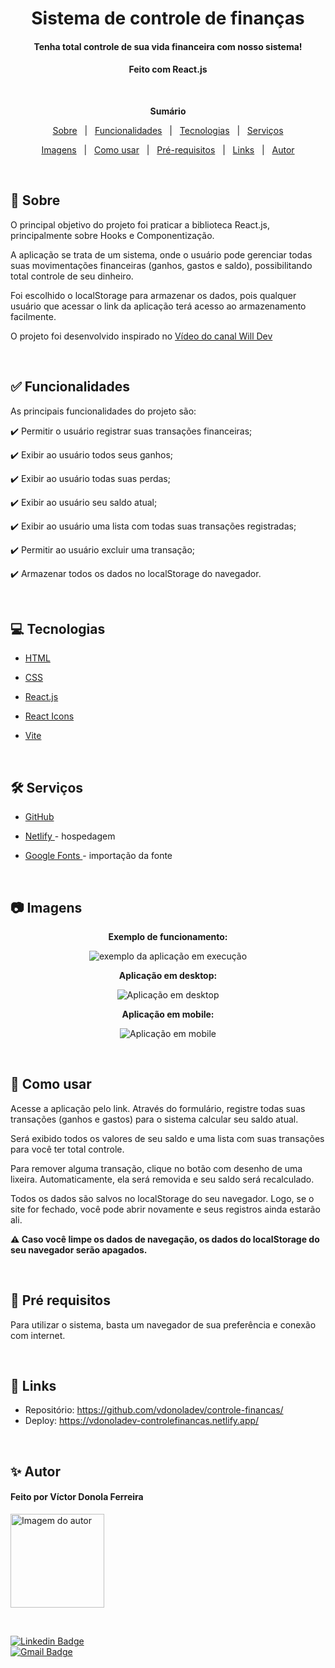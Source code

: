 <h1 align="center">Sistema de controle de finanças</h1>
<h4 align="center">Tenha total controle de sua vida financeira com nosso sistema!</h4>
<h4 align="center">Feito com React.js</h4>

&#xa0;

**<p align="center">Sumário</p>**

<p align="center">
<a href="#dart-sobre">Sobre</a> &#xa0; | &#xa0;
<a href="#white_check_mark-funcionalidades">Funcionalidades</a> &#xa0; | &#xa0;
<a href="#computer-tecnologias">Tecnologias</a> &#xa0; | &#xa0;
<a href="#hammer_and_wrench-serviços">Serviços</a>
</p>
<p align="center">
<a href="#camera-imagens">Imagens</a> &#xa0; | &#xa0;
<a href="#orange_book-como-usar">Como usar</a> &#xa0; | &#xa0;
<a href="#scroll-pré-requisitos">Pré-requisitos</a> &#xa0; | &#xa0;
<a href="#link-links">Links</a> &#xa0; | &#xa0;
<a href="#sparkles-autor">Autor</a>
</p>

&#xa0;

## :dart: Sobre

<p>O principal objetivo do projeto foi praticar a biblioteca React.js, principalmente sobre Hooks e Componentização.</p>
<p>A aplicação se trata de um sistema, onde o usuário pode gerenciar todas suas movimentações financeiras (ganhos, gastos e saldo), possibilitando total controle de seu dinheiro.</p>
<p>Foi escolhido o localStorage para armazenar os dados, pois qualquer usuário que acessar o link da aplicação terá acesso ao armazenamento facilmente.</p>

O projeto foi desenvolvido inspirado no <a href="https://youtu.be/pj4vA67olbU">Vídeo do canal Will Dev</a>

&#xa0;

## :white_check_mark: Funcionalidades

As principais funcionalidades do projeto são:

✔️ Permitir o usuário registrar suas transações financeiras;

✔️ Exibir ao usuário todos seus ganhos;

✔️ Exibir ao usuário todas suas perdas;

✔️ Exibir ao usuário seu saldo atual;

✔️ Exibir ao usuário uma lista com todas suas transações registradas;

✔️ Permitir ao usuário excluir uma transação;

✔️ Armazenar todos os dados no localStorage do navegador.

&#xa0;

## :computer: Tecnologias

- [HTML](https://developer.mozilla.org/pt-BR/docs/Web/HTML)

- [CSS](https://developer.mozilla.org/pt-BR/docs/Web/CSS)

- [React.js](https://pt-br.reactjs.org/)

- [React Icons](https://react-icons.github.io/react-icons/)

- [Vite](https://vitejs.dev/)

&#xa0;

## :hammer_and_wrench: Serviços

- <a href="https://github.com/">GitHub</a>

- <a href="https://www.netlify.com/">Netlify </a>- hospedagem

- <a href="https://fonts.google.com/">Google Fonts </a>- importação da fonte

&#xa0;

## :camera: Imagens

**<p align="center">Exemplo de funcionamento:</p>**

<div align="center">
  <img src="src/assets/exemploprojeto.gif" alt="exemplo da aplicação em execução">
</div>

**<p align="center">Aplicação em desktop:</p>**

<div align="center">
  <img src="src/assets/imgprojeto.png" alt="Aplicação em desktop">
</div>

**<p align="center">Aplicação em mobile:</p>**

<div align="center">
  <img src="src/assets/imgmobile.png" alt="Aplicação em mobile">
</div>

&#xa0;

## :orange_book: Como usar

<p>Acesse a aplicação pelo link. Através do formulário, registre todas suas transações (ganhos e gastos) para o sistema calcular seu saldo atual.</p>
<p>Será exibido todos os valores de seu saldo e uma lista com suas transações para você ter total controle.</p>
<p>Para remover alguma transação, clique no botão com desenho de uma lixeira. Automaticamente, ela será removida e seu saldo será recalculado.</p>
<p>Todos os dados são salvos no localStorage do seu navegador. Logo, se o site for fechado, você pode abrir novamente e seus registros ainda estarão ali.</p>

**<p>⚠️ Caso você limpe os dados de navegação, os dados do localStorage do seu navegador serão apagados.</p>**

&#xa0;

## :scroll: Pré requisitos

Para utilizar o sistema, basta um navegador de sua preferência e conexão com internet.

&#xa0;

## :link: Links

- Repositório: https://github.com/vdonoladev/controle-financas/
- Deploy: https://vdonoladev-controlefinancas.netlify.app/

&#xa0;

## :sparkles: Autor

<h4>Feito por Víctor Donola Ferreira</h4>

<a href="https://github.com/vdonoladev">
<img src="https://github.com/vdonoladev.png" width="150px" alt="Imagem do autor">
</a>

&#xa0;

[![Linkedin Badge](https://img.shields.io/badge/-Víctor%20Donola%20Ferreira-blue?style=flat-square&logo=Linkedin&logoColor=white&link=https://www.linkedin.com/in/vdonoladev/)](https://www.linkedin.com/in/vdonoladev/)<br>
[![Gmail Badge](https://img.shields.io/badge/-contato.victordonolaferreira@outlook.com-c14438?style=flat-square&logo=Gmail&logoColor=white&link=mailto:contato.victordonolaferreira@outlook.com)](mailto:contato.victordonolaferreira@outlook.com)
